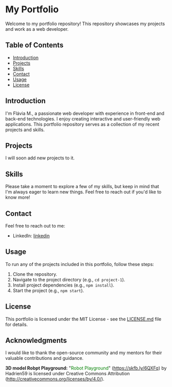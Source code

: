 # My Portfolio

Welcome to my portfolio repository! This repository showcases my projects and work as a web developer.

## Table of Contents

- [Introduction](#introduction)
- [Projects](#projects)
- [Skills](#skills)
- [Contact](#contact)
- [Usage](#usage)
- [License](#license)

## Introduction

I'm Flávia M., a passionate web developer with experience in front-end and back-end technologies. I enjoy creating interactive and user-friendly web applications. This portfolio repository serves as a collection of my recent projects and skills.

## Projects

I will soon add new projects to it.

## Skills

Please take a moment to explore a few of my skills, but keep in mind that I'm always eager to learn new things. Feel free to reach out if you'd like to know more!

## Contact

Feel free to reach out to me:

- LinkedIn: [linkedin](https://www.linkedin.com/in/flavia-maciulevicius/)

## Usage

To run any of the projects included in this portfolio, follow these steps:

1. Clone the repository.
2. Navigate to the project directory (e.g., `cd project-1`).
3. Install project dependencies (e.g., `npm install`).
4. Start the project (e.g., `npm start`).

## License

This portfolio is licensed under the MIT License - see the [LICENSE.md](LICENSE.md) file for details.

## Acknowledgments

I would like to thank the open-source community and my mentors for their valuable contributions and guidance.

**3D model Robpt Playground:** "<span style="color:green;">Robot Playground</span>" (https://skfb.ly/6QXFq) by Hadrien59 is licensed under Creative Commons Attribution (http://creativecommons.org/licenses/by/4.0/).
